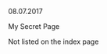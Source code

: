 <!-- date -->
08.07.2017
<!-- title -->
My Secret Page
<!-- content -->
Not listed on the index page
